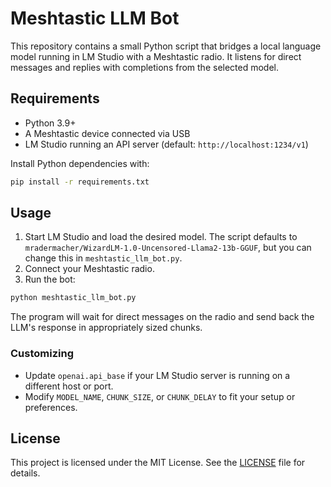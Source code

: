 # Meshtastic LLM Bot

This repository contains a small Python script that bridges a local language model running in LM Studio with a Meshtastic radio. It listens for direct messages and replies with completions from the selected model.

## Requirements

- Python 3.9+
- A Meshtastic device connected via USB
- LM Studio running an API server (default: `http://localhost:1234/v1`)

Install Python dependencies with:

```bash
pip install -r requirements.txt
```

## Usage

1. Start LM Studio and load the desired model. The script defaults to `mradermacher/WizardLM-1.0-Uncensored-Llama2-13b-GGUF`, but you can change this in `meshtastic_llm_bot.py`.
2. Connect your Meshtastic radio.
3. Run the bot:

```bash
python meshtastic_llm_bot.py
```

The program will wait for direct messages on the radio and send back the LLM's response in appropriately sized chunks.

### Customizing

- Update `openai.api_base` if your LM Studio server is running on a different host or port.
- Modify `MODEL_NAME`, `CHUNK_SIZE`, or `CHUNK_DELAY` to fit your setup or preferences.

## License

This project is licensed under the MIT License. See the [LICENSE](LICENSE) file for details.
